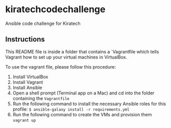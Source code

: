 # kiratechcodechallenge
Ansible code challenge for Kiratech

## Instructions
This README file is inside a folder that contains a `Vagrantfile which tells Vagrant how to set up your virtual machines in VirtualBox.

To use the vagrant file, please follow this procedure:
1. Install VirtualBox
2. Install Vagrant
3. Install Ansible
4. Open a shell prompt (Terminal app on a Mac) and cd into the folder containing the `Vagrantfile`
5. Run the following command to install the necessary Ansible roles for this profile: `$ ansible-galaxy install -r requirements.yml`
6. Run the following command to create the VMs and provision them `vagrant up`
